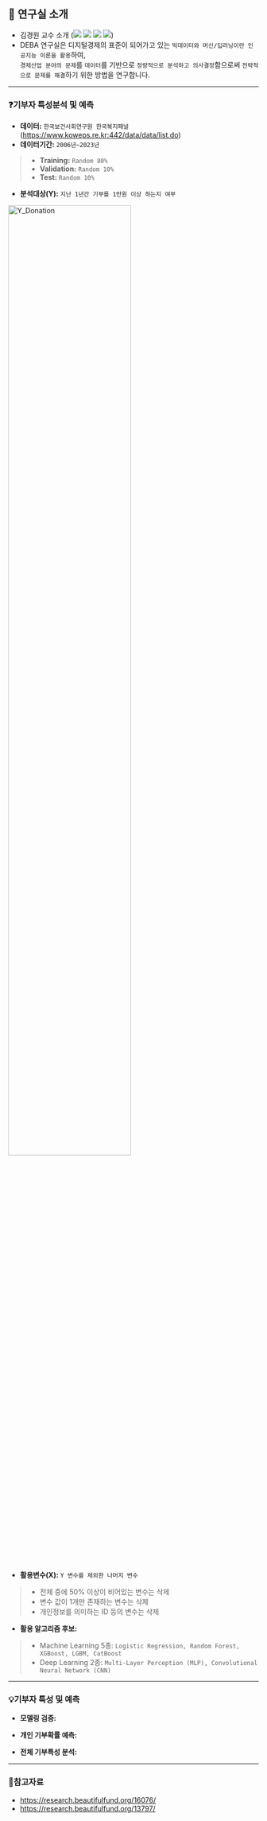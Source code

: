 ## 🏢 연구실 소개
- 김경원 교수 소개 (<a href="https://sites.google.com/view/thekimk" target="_blank"><img src="https://img.shields.io/badge/Homepage-4285F4?style=flat-square&logo=Google&logoColor=white"/></a> <a href="https://scholar.google.com/citations?hl=ko&user=nHPe-4UAAAAJ&view_op=list_works&sortby=pubdate" target="_blank"><img src="https://img.shields.io/badge/Google Scholar-4285F4?style=flat-square&logo=Google Scholar&logoColor=white"/></a> <a href="https://www.youtube.com/channel/UCEYxJNI5dhnn_CdC9BEWTuA" target="_blank"><img src="https://img.shields.io/badge/YouTube-FF0000?style=flat-square&logo=YouTube&logoColor=white"/></a> <a href="https://github.com/thekimk" target="_blank"><img src="https://img.shields.io/badge/Github-181717?style=flat-square&logo=Github&logoColor=white"/></a>)
- DEBA 연구실은 디지털경제의 표준이 되어가고 있는 `빅데이터와 머신/딥러닝이란 인공지능 이론을 활용`하여,     
`경제산업 분야의 문제`를 `데이터`를 기반으로 `정량적으로 분석하고 의사결정`함으로써 `전략적으로 문제를 해결`하기 위한 방법을 연구합니다.

---

### ❓기부자 특성분석 및 예측
- **데이터:** `한국보건사회연구원 한국복지패널` (https://www.koweps.re.kr:442/data/data/list.do)
- **데이터기간:** `2006년~2023년`
> - **Training:** `Random 80%`
> - **Validation:** `Random 10%`
> - **Test:** `Random 10%`
- **분석대상(Y):** `지난 1년간 기부를 1만원 이상 하는지 여부`
<img width="70%" alt="Y_Donation" src="https://github.com/user-attachments/assets/cd2757a1-591a-46c1-8ee1-660f132611f3">

- **활용변수(X):** `Y 변수를 제외한 나머지 변수`
> - 전체 중에 50% 이상이 비어있는 변수는 삭제
> - 변수 값이 1개만 존재하는 변수는 삭제
> - 개인정보를 의미하는 ID 등의 변수는 삭제
- **활용 알고리즘 후보:**
> - Machine Learning 5종: `Logistic Regression, Random Forest, XGBoost, LGBM, CatBoost`
> - Deep Learning 2종: `Multi-Layer Perception (MLP), Convolutional Neural Network (CNN)`
  
---

### 💡기부자 특성 및 예측

- **모델링 검증:**

- **개인 기부확률 예측:**

- **전체 기부특성 분석:**

---

### 📖참고자료
- https://research.beautifulfund.org/16076/
- https://research.beautifulfund.org/13797/
